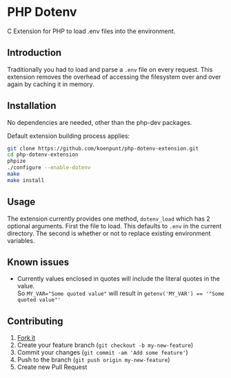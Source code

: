 # PHP Dotenv

C Extension for PHP to load .env files into the environment.

## Introduction

Traditionally you had to load and parse a `.env` file on every request.
This extension removes the overhead of accessing the filesystem over and over again by caching it in memory.

## Installation

No dependencies are needed, other than the php-dev packages.

Default extension building process applies:

```sh
git clone https://github.com/koenpunt/php-dotenv-extension.git
cd php-dotenv-extension
phpize
./configure --enable-dotenv
make
make install
```

## Usage

The extension currently provides one method, `dotenv_load` which has 2 optional arguments.
First the file to load. This defaults to `.env` in the current directory.
The second is whether or not to replace existing environment variables.

## Known issues

- Currently values enclosed in quotes will include the literal quotes in the value.  
  So `MY_VAR="Some quoted value"` will result in `getenv('MY_VAR') == '"Some quoted value"'` 

## Contributing

1. [Fork it](https://github.com/koenpunt/php-dotenv-extension/fork)
2. Create your feature branch (`git checkout -b my-new-feature`)
3. Commit your changes (`git commit -am 'Add some feature'`)
4. Push to the branch (`git push origin my-new-feature`)
5. Create new Pull Request
